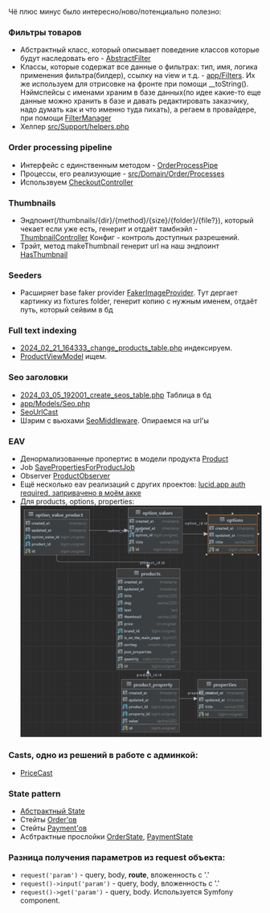 Чё плюс минус было интересно/ново/потенциально полезно:

### Фильтры товаров

- Абстрактный класс, который описывает поведение
  классов которые будут наследовать его - [AbstractFilter](src/Domain/Catalog/Filters/AbstractFilter.php)
- Классы, которые содержат все данные о фильтрах: тип, имя, логика применения фильтра(билдер), ссылку на view и
  т.д. - [app/Filters](app/Filters). Их же используем для отрисовке на фронте при помощи __toString(). Нэймспейсы с
  именами храним в базе данных(по идее какие-то еще данные можно хранить в базе и давать редактировать заказчику, надо
  думать как и что именно туда пихать), а регаем в провайдере, при
  помощи [FilterManager](src/Domain/Catalog/Filters/FilterManager.php)
- Хелпер [src/Support/helpers.php](src/Support/helpers.php#L22)

### Order processing pipeline

- Интерфейс с единственным методом - [OrderProcessPipe](src/Domain/Order/Contracts/OrderProcessPipe.php)
- Процессы, его реализующие - [src/Domain/Order/Processes](src/Domain/Order/Processes)
- Использвуем [CheckoutController](app/Http/Controllers/CheckoutController.php#L68)

### Thumbnails

- Эндпоинт(/thumbnails/{dir}/{method}/{size}/{folder}/{file?}), который чекает если уже есть, генерит и отдаёт
  тамбнэйл - [ThumbnailController](app/Http/Controllers/ThumbnailController.php)
  Конфиг - контроль доступных разрешений.
- Трэйт, метод makeThumbnail генерит url на наш эндпоинт [HasThumbnail](app/Traits/Model/HasThumbnail.php#L14)

### Seeders

- Расширяет base faker provider [FakerImageProvider](src/Support/Testing/FakerImageProvider.php). Тут дергает картинку
  из fixtures folder, генерит копию с нужным именем, отдаёт путь, который сейвим в бд

### Full text indexing

- [2024_02_21_164333_change_products_table.php](database/migrations/2024_02_21_164333_change_products_table.php)
  индексируем.
- [ProductViewModel](src/Domain/Product/ViewModels/ProductViewModel.php#L34) ищем.

### Seo заголовки

- [2024_03_05_192001_create_seos_table.php](database/migrations/2024_03_05_192001_create_seos_table.php) Таблица в бд
- [app/Models/Seo.php](app/Models/Seo.php)
- [SeoUrlCast](app/Casts/SeoUrlCast.php)
- Шэрим с вьюхами [SeoMiddleware](app/Http/Middleware/SeoMiddleware.php). Опираемся на url'ы

### EAV

- Денормализованные пропертис в модели
  продукта [Product](src/Domain/Product/Models/Product.php#L80)
- Job [SavePropertiesForProductJob](app/Jobs/SavePropertiesForProductJob.php)
- Observer [ProductObserver](app/Observers/ProductObserver.php#L15)
- Ещё несколько eav реализаций с других
  проектов: [lucid.app auth required, запривачено в моём акке](https://lucid.app/lucidchart/111f8415-5cf0-4514-99f7-731a45afa69f/edit?invitationId=inv_763bc7ae-1e5d-47de-8466-dd71b666e4ea&page=0_0#)
- Для products, options, properties:
  ![img.png](eav-products-schema.png)

### Casts, одно из решений в работе с админкой:

- [PriceCast](app/Casts/PriceCast.php#L13)

### State pattern

- [Абcтрактный State](src/Support/State/State.php)
- Стейты [Order'ов](src/Domain/Order/States/Order)
- Стейты [Payment'ов](src/Domain/Order/States/Payment)
- Асбтрактные
  прослойки [OrderState](src/Domain/Order/States/Order/OrderState.php), [PaymentState](src/Domain/Order/States/Payment/PaymentState.php)

### Разница получения параметров из request объекта:

- `request('param')` - query, body, **route**, вложенность с '.'
- `request()->input('param')` - query, body, вложенность с '.'
- `request()->get('param')` - query, body. Используется Symfony component.

